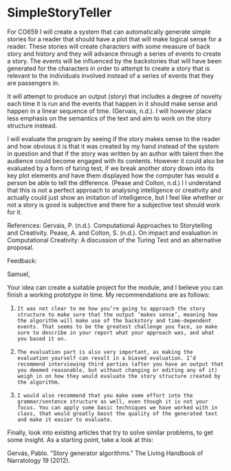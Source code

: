 # SimpleStoryTeller
For CO659 I will create a system that can automatically generate simple stories for a reader that
should have a plot that will make logical sense for a reader. These stories will create characters
with some measure of back story and history and they will advance through a series of events to
create a story. The events will be influenced by the backstories that will have been generated
for the characters in order to attempt to create a story that is relevant to the individuals involved
instead of a series of events that they are passengers in.

It will attempt to produce an output (story) that includes a degree of novelty each time it is run
and the events that happen in it should make sense and happen in a linear sequence of time.
(Gervais, n.d.). I will however place less emphasis on the semantics of the text and aim to work
on the story structure instead.

I will evaluate the program by seeing if the story makes sense to the reader and how obvious it
is that it was created by my hand instead of the system in question and that if the story was
written by an author with talent then the audience could become engaged with its contents.
However it could also be evaluated by a form of turing test, if we break another story down into
its key plot elements and have them displayed how the computer has would a person be able to
tell the difference. (Pease and Colton, n.d.) I I understand that this is not a perfect approach to
analysing intelligence or creativity and actually could just show an imitation of intelligence, but I
feel like whether or not a story is good is subjective and there for a subjective test should work
for it.


References:
Gervais, P. (n.d.). Computational Approaches to Storytelling and Creativity.
Pease, A. and Colton, S. (n.d.). On impact and evaluation in Computational Creativity: A discussion of the
Turing Test and an alternative proposal.


Feedback:

Samuel, 

Your idea can create a suitable project for the module, and I believe you can finish a working prototype in time. My recommendations are as follows:

1)     It was not clear to me how you’re going to approach the story structure to make sure that the output ‘makes sense’, meaning how the algorithm will make use of the backstory and time-dependent events. That seems to be the greatest challenge you face, so make sure to describe in your report what your approach was, and what you based it on.
2)     The evaluation part is also very important, as making the evaluation yourself can result in a biased evaluation. I’d recommend interviewing third parties (after you have an output that you deemed reasonable, but without changing or editing any of it) weigh in on how they would evaluate the story structure created by the algorithm.
3)     I would also recommend that you make some effort into the grammar/sentence structure as well, even though it is not your focus. You can apply some basic techniques we have worked with in class, that would greatly boost the quality of the generated text and make it easier to evaluate.
 
Finally, look into existing articles that try to solve similar problems, to get some insight. As a starting point, take a look at this:

Gervás, Pablo. "Story generator algorithms." The Living Handbook of Narratology 19 (2012).

